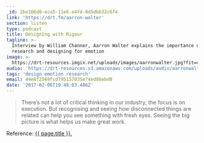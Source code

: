 ```yaml
---
_id: 2be166d0-eca5-11e6-a4fd-8d5dbb32c6f4
link: 'https://drt.fm/aarron-walter'
section: listen
type: podcast
title: Designing with Rigour
tagline: >-
  Interview by William Channer, Aarron Walter explains the importance of
  research and designing for emotion
image: >-
  https://drt-resources.imgix.net/uploads/images/aarronwalter.jpg?fit=crop&w=450&h=500
audio: 'https://drt-resources.s3.amazonaws.com/uploads/audio/aarronwalter.mp3'
tags: 'design emotion research'
email: 44e8f2569fcd795157035e74ed86ebd8
date: '2017-02-06T19:48:03.486Z'
---
```

> There’s not a lot of critical thinking in our industry, the focus is on execution. But recognising and seeing how disconnected things are related can help you see something with fresh eyes. Seeing the big picture is what helps us make great work.

Reference: <a href="{{ page.link }}" target="_blank">{{ page.title }}.</a>
